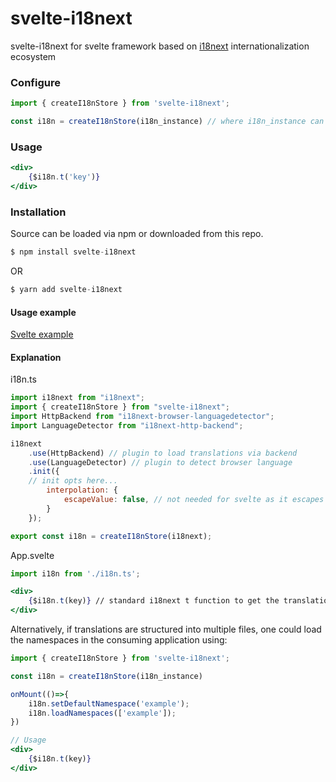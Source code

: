 # svelte-i18next

svelte-i18next for svelte framework based on [i18next](https://i18next.com/) internationalization ecosystem 


###  Configure

```ts
import { createI18nStore } from 'svelte-i18next';

const i18n = createI18nStore(i18n_instance) // where i18n_instance can be your instance of i18n with required configs
```

###  Usage

```jsx
<div>
    {$i18n.t('key')}
</div>
```


### Installation
Source can be loaded via npm or downloaded from this repo.

```ts
$ npm install svelte-i18next
```

OR
```ts
$ yarn add svelte-i18next
```

#### Usage example

[Svelte example](https://github.com/NishuGoel/svelte-i18next/blob/main/examples/App.svelte)

#### Explanation


i18n.ts
```jsx
import i18next from "i18next";
import { createI18nStore } from "svelte-i18next";
import HttpBackend from "i18next-browser-languagedetector";
import LanguageDetector from "i18next-http-backend";

i18next
    .use(HttpBackend) // plugin to load translations via backend
    .use(LanguageDetector) // plugin to detect browser language
    .init({
    // init opts here...
        interpolation: {
            escapeValue: false, // not needed for svelte as it escapes by default
        }
    });

export const i18n = createI18nStore(i18next);
```

App.svelte

```jsx
import i18n from './i18n.ts';

<div>
    {$i18n.t(key)} // standard i18next t function to get the translation of a key after the store init `createI18nStore` step.
</div>
```

Alternatively, if translations are structured into multiple files, one could load the namespaces in the consuming application using:

```jsx
import { createI18nStore } from 'svelte-i18next';

const i18n = createI18nStore(i18n_instance) 

onMount(()=>{
    i18n.setDefaultNamespace('example');
    i18n.loadNamespaces(['example']);
})

// Usage
<div>
    {$i18n.t(key)}
</div>
```
